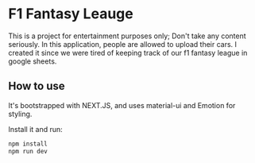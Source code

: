 # F1 Fantasy Leauge

This is a project for entertainment purposes only; Don't take any content seriously. In this application, people are allowed to upload their cars. I created it since we were tired of keeping track of our f1 fantasy league in google sheets.


## How to use
It's bootstrapped with NEXT.JS, and uses material-ui and Emotion for styling.

Install it and run:

```sh
npm install
npm run dev
```

